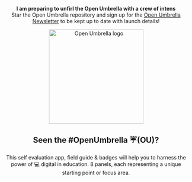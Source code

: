<p align="center"><b>I am preparing to unfirl the Open Umbrella with a crew of intens </b>
<br/>Star the Open Umbrella repository and sign up for the  <a href="https://weblearning.substack.com/">Open Umbrella Newsletter</a> to be kept up to date with launch details!</p>
<p align="center">
  <img
      src="https://github.com/#gh-dark-mode-only"
      alt="Open Umbrella logo"
      width="255px"
  />
</p>
<h2 align="center">Seen the #OpenUmbrella ☔(OU)? </h2>
<p align="center">
This self evaluation app, field guide & badges will help you to harness the power of 💻 digital in education. 8 panels, each representing a unique starting point or focus area. </p>
